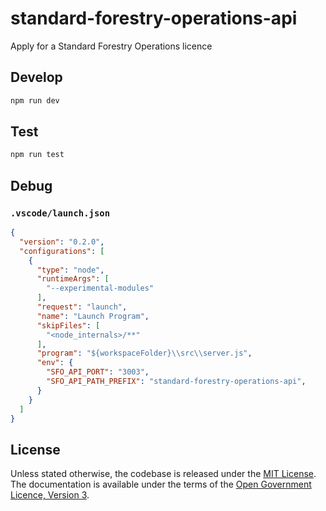 # standard-forestry-operations-api

Apply for a Standard Forestry Operations licence

## Develop

```sh
npm run dev
```

## Test

```sh
npm run test
```

## Debug

### `.vscode/launch.json`

```json
{
  "version": "0.2.0",
  "configurations": [
    {
      "type": "node",
      "runtimeArgs": [
        "--experimental-modules"
      ],
      "request": "launch",
      "name": "Launch Program",
      "skipFiles": [
        "<node_internals>/**"
      ],
      "program": "${workspaceFolder}\\src\\server.js",
      "env": {
        "SFO_API_PORT": "3003",
        "SFO_API_PATH_PREFIX": "standard-forestry-operations-api",
      }
    }
  ]
}
```

## License

Unless stated otherwise, the codebase is released under the [MIT License](LICENSE.txt). The documentation is available under the terms of the [Open Government Licence, Version 3](LICENSE-OGL.md).
